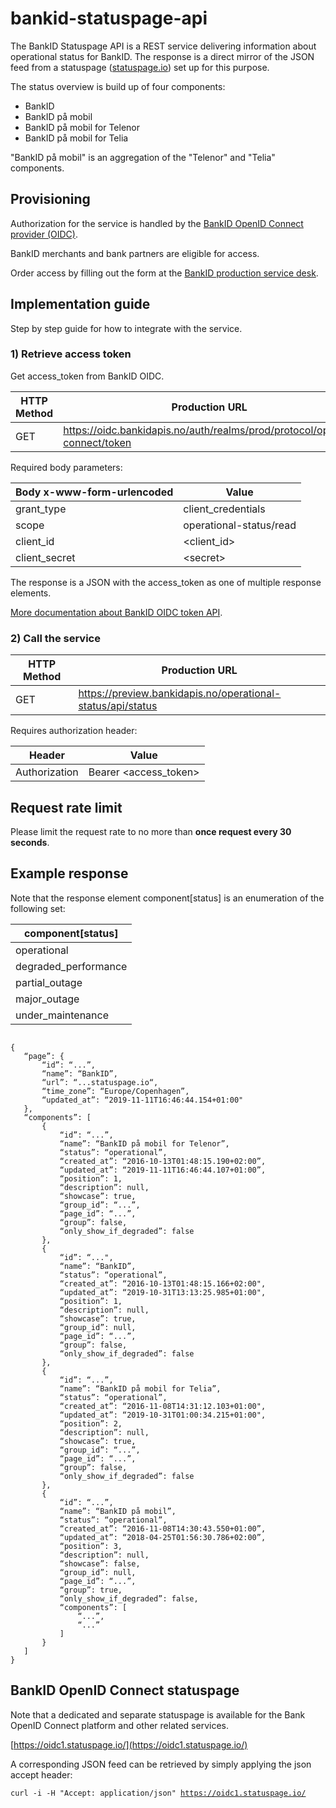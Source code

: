 # bankid-statuspage-api

The BankID Statuspage API is a REST service delivering information about operational status for BankID.
The response is a direct mirror of the JSON feed from a statuspage ([statuspage.io](https://www.statuspage.io/)) set up for this purpose.

The status overview is build up of four components:

* BankID
* BankID på mobil
* BankID på mobil for Telenor
* BankID på mobil for Telia

"BankID på mobil" is an aggregation of the "Telenor" and "Telia" components.


## Provisioning
Authorization for the service is handled by the [BankID OpenID Connect provider (OIDC)](https://confluence.bankidnorge.no/confluence/pdoidcl/introduction).

BankID merchants and bank partners are eligible for access.

Order access by filling out the form at the [BankID production service desk](https://servicedesk.bankidnorge.no/jira/servicedesk/customer/portal/3/group/9).

## Implementation guide

Step by step guide for how to integrate with the service.

### 1) Retrieve access token

Get access_token from BankID OIDC.

| HTTP Method | Production URL |
|---|---|
| GET | https://oidc.bankidapis.no/auth/realms/prod/protocol/openid-connect/token |

Required body parameters:

| Body x-www-form-urlencoded  | Value|
|---|---|
|grant_type|client_credentials|
|scope|operational-status/read|
|client_id|\<client_id\>|
|client_secret|\<secret\>|

The response is a JSON with the access_token as one of multiple response elements.

[More documentation about BankID OIDC token API](https://confluence.bankidnorge.no/confluence/pdoidcl/technical-documentation/rest-api/token).

### 2) Call the service

| HTTP Method | Production URL |
|---|---|
| GET | https://preview.bankidapis.no/operational-status/api/status |

Requires authorization header:

 | Header  | Value|
|---|---|
|Authorization|Bearer \<access_token\>|
 
## Request rate limit

Please limit the request rate to no more than **once request every 30 seconds**.

## Example response

Note that the response element component\[status\] is an enumeration of the following set:

|component\[status\]|
|---|
|operational|
|degraded_performance|
|partial_outage|
|major_outage|
|under_maintenance|

<pre><code>
{
   “page”: {
       “id”: “...”,
       “name”: “BankID”,
       “url”: “...statuspage.io“,
       “time_zone”: “Europe/Copenhagen”,
       “updated_at”: “2019-11-11T16:46:44.154+01:00"
   },
   “components”: [
       {
           “id”: “...”,
           “name”: “BankID på mobil for Telenor”,
           “status”: “operational”,
           “created_at”: “2016-10-13T01:48:15.190+02:00”,
           “updated_at”: “2019-11-11T16:46:44.107+01:00”,
           “position”: 1,
           “description”: null,
           “showcase”: true,
           “group_id”: “...”,
           “page_id”: “...”,
           “group”: false,
           “only_show_if_degraded”: false
       },
       {
           “id”: “...",
           “name”: “BankID”,
           “status”: “operational”,
           “created_at”: “2016-10-13T01:48:15.166+02:00",
           “updated_at”: “2019-10-31T13:13:25.985+01:00",
           “position”: 1,
           “description”: null,
           “showcase”: true,
           “group_id”: null,
           “page_id”: “...”,
           “group”: false,
           “only_show_if_degraded”: false
       },
       {
           “id”: “...”,
           “name”: “BankID på mobil for Telia”,
           “status”: “operational”,
           “created_at”: “2016-11-08T14:31:12.103+01:00",
           “updated_at”: “2019-10-31T01:00:34.215+01:00",
           “position”: 2,
           “description”: null,
           “showcase”: true,
           “group_id”: “...”,
           “page_id”: “...”,
           “group”: false,
           “only_show_if_degraded”: false
       },
       {
           “id”: “...”,
           “name”: “BankID på mobil”,
           “status”: “operational”,
           “created_at”: “2016-11-08T14:30:43.550+01:00”,
           “updated_at”: “2018-04-25T01:56:30.786+02:00”,
           “position”: 3,
           “description”: null,
           “showcase”: false,
           “group_id”: null,
           “page_id”: “...”,
           “group”: true,
           “only_show_if_degraded”: false,
           “components”: [
               “...”,
               “...”
           ]
       }
   ]
}</code></pre>

## BankID OpenID Connect statuspage
Note that a dedicated and separate statuspage is available for the Bank OpenID Connect platform and other related services.

[https://oidc1.statuspage.io/](https://oidc1.statuspage.io/)
 
A corresponding JSON feed can be retrieved by simply applying the json accept header:

<code>curl -i -H "Accept: application/json" https://oidc1.statuspage.io/</code>